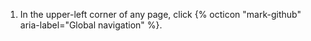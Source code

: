 1. In the upper-left corner of any page, click {% octicon "mark-github" aria-label="Global navigation" %}.
